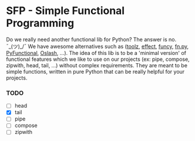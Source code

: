 # SFP - Simple Functional Programming

Do we really need another functional lib for Python? The answer is no. ¯\_(ツ)_/¯ We have awesome alternatives such as ([toolz](https://github.com/pytoolz/toolz), [effect](https://github.com/python-effect/effect), [funcy](https://github.com/Suor/funcy), [fn.py](https://github.com/kachayev/fn.py), [PyFunctional](https://github.com/EntilZha/PyFunctional), [Oslash](https://github.com/dbrattli/OSlash), ...).
The idea of this lib is to be a 'minimal version' of functional features which we like to use on our projects (ex: pipe, compose, zipwith, head, tail, ...) without complex requirements. They are meant to be simple functions, written in pure Python that can be really helpful for your projects.

### TODO

- [ ] head
- [x] tail
- [ ] pipe
- [ ] compose
- [ ] zipwith
